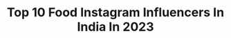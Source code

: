 ---
title: Top 10 Food Instagram Influencers In India In 2023
description: >-
  Find top food Instagram influencers in India in 2023. Most popular hashtags: #ad #indianfood #reelkarofeelkaro #reelsinstagram.
platform: Instagram
hits: 2211
text_top: Identify the top-rated Instagram profiles on inBeat.
text_bottom: Our platform has 2211 Instagram influencers like this in India for you to collaborate.
profiles:
  - username: "dr.siddhant.bhargava"
    fullname: >-
      Dr. Siddhant Bhargava
    bio: >-
      🧑🏻‍⚕️ Fat-Loss Ninja 😎 Avid Entrepreneur 💼 Running @food.darzee 🧑🏻‍💻 Building @feet.wings 🏋🏻‍♂️ Director @jgsfitnesscentre 🎧 Listen to My Podcast👇🏻
    location: "India"
    followers: 551128
    engagement: 533
    commentsToLikes: 0.006750
    id: ck0tvkw48btab0i19fj0y5qew
    verified: false
    hashtags: "#ad, #drsidsays, #drsid, #doctor"
  - username: "passionateaboutbaking"
    fullname: >-
      Deeba Rajpal
    bio: >-
      Cookbook Author | Baker | Content Creator | Blogger | Eggless Desserts | Food Stylist | Food Photography Recipes on @pabrecipes India 🇮🇳
    location: "India"
    followers: 416171
    engagement: 1005
    commentsToLikes: 0.016130
    id: ck0twjmsvfofn0i19ffoazlr7
    verified: true
    hashtags: "#ad, #strawberries, #pabrecipes, #biscofflotus"
  - username: "hyderabad.food.diaries"
    fullname: >-
      Mohammed Zubair Ali
    bio: >-
      Food, Night life & Hospitality 9 Times Award Winner Division : @buzzbusinesssolutions E-Mail: hydfooddiaries@gmail.com YouTube: https://bit.ly/3OjNOX1
    location: "India"
    followers: 260021
    engagement: 411
    commentsToLikes: 0.008336
    id: ck14j3qgfihbo0i19jx87vzw3
    verified: false
    hashtags: "#happiness, #foryoupage, #trendingreels, #foodbloggerindia"
  - username: "surti_lalo"
    fullname: >-
      Surti_lalo
    bio: >-
      Food | Lifestyle Vegetarian & Non-vegetarian Foodie DM for Invites, Collaboration & Reviews . #suratfoodbloggers #surti_lalo
    location: "India"
    followers: 58306
    engagement: 582
    commentsToLikes: 0.010104
    id: ck8t7ja8vh0p30j783xgje79k
    verified: false
    hashtags: "#delicious, #suratstreetfood, #streetfoodstories, #streetfood"
  - username: "oh.so.delish"
    fullname: >-
      Priyanjali | Food Photographer
    bio: >-
      #healthyrecipes DM for Food/product shoot | recipe development 🎥 Recipe videos 🏡 #mumbai 📧 ohsodelishblog@gmail.com Learn to bake healthy at home👇
    location: "India"
    followers: 5459
    engagement: 392
    commentsToLikes: 0.334840
    id: ck0w1hmsnje580i19fttmqidv
    verified: false
    hashtags: "#hautecuisines, #bakestagram, #mumbaifoodicious, #myopenkitchen"
  - username: "subhikshavenkat"
    fullname: >-
      Subhiksha Venkat
    bio: >-
      Fashion | Food | Travel | Lifestyle blogger 🐝 #madeinchennai Founder of @kaathadi.madras 🪁 📍Madras
    location: "India"
    followers: 111152
    engagement: 330
    commentsToLikes: 0.023098
    id: ck14girnc5fhk0i195aieuwr5
    verified: false
    hashtags: "#chennaiinfluencer, #ad, #discoverchennaiwithbee, #beeinparis"
  - username: "zaveri_dhaval"
    fullname: >-
      Dhaval Zaveri
    bio: >-
      Digital Content Creator👤 Traveller 🗺| Lifestyle/Fashion🕴| Food | Motivation | #Mumbai #Lifestyle #Fashion #Sports #Fitness #Motivation #Comedy #Tech
    location: "India"
    followers: 109230
    engagement: 283
    commentsToLikes: 0.059515
    id: ck8tc5m6jyd1v0j787w66w34t
    verified: false
    hashtags: "#dhavalzaveri, #respectallbandhans, #2023, #trending"
  - username: "supaintsonplates"
    fullname: >-
      Surabhi Sehgal /Plantbased Chef
    bio: >-
      Vibrant recipes/Natural ingredients #WorldFood #FoodArt 🍃🧿 📷@khaleejtimes @archdigestindia @graziaindia 📩supaintsonplates@gmail.com 📍India/Dubai
    location: "India"
    followers: 105726
    engagement: 252
    commentsToLikes: 0.099521
    id: ck6ucfx5xfd890j71mgyexf35
    verified: false
    hashtags: "#eattherainbow, #indiancuisine, #eatrealfood, #glutenfreerecipes"
  - username: "ankita_extreme"
    fullname: >-
      💎 Ankita Singh 💎
    bio: >-
      LifeTimeDrugFree🤌🧿 👶@extreme_bikini Lifestyle/Food MissIndia2021🇮🇳 Ex SoftwareEngg Miss Karnataka18/19/21 BLR 📌 💌ankita.extreme@yahoo.co.in
    location: "India"
    followers: 284631
    engagement: 229
    commentsToLikes: 0.011874
    id: ck6tsfmkf4htw0j712ulg009j
    verified: true
    hashtags: "#fitness, #ritebite, #lifetimedrugfree, #casino"
  - username: "naqiyah_mayat"
    fullname: >-
      Naqiyah Mayat
    bio: >-
      🤍 Food | Fashion | Lifestyle 📓 The Beginning; Indian Recipes From My Home 🏆 World Gourmand Award Winner 📍Jhb, SA
    location: "India"
    followers: 61195
    engagement: 216
    commentsToLikes: 0.154257
    id: ck0vw1ywsrqqn0i19tx3ihpbw
    verified: false
    hashtags: "#woolieschristmas, #indiancooking, #indianrecipes, #indiancookingathome"
---